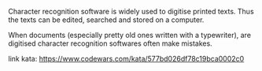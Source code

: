 Character recognition software is widely used to digitise printed texts. Thus the texts can be edited, searched and stored on a computer.

When documents (especially pretty old ones written with a typewriter), are digitised character recognition softwares often make mistakes.

link kata: https://www.codewars.com/kata/577bd026df78c19bca0002c0